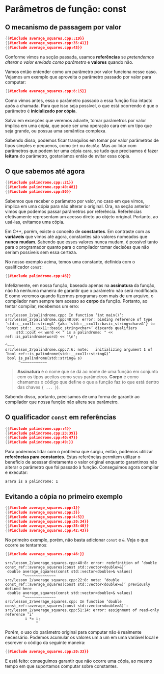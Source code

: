 Parâmetros de função: const
===========================


O mecanismo de passagem por valor
---------------------------------

```cpp
{{#include average_squares.cpp::19}}
{{#include average_squares.cpp:35:41}}
{{#include average_squares.cpp:43}}
```

Conforme vimos na seção passada, usamos **referências** se  _pretendemos
alterar o valor enviado como parâmetro_ e **valores** quando não.

Vamos então entender como um parâmetro por valor funciona nesse caso. Vejamos
um exemplo que aproveita o parâmetro passado por valor para computar:

```cpp
{{#include average_squares.cpp:8:15}}
```

Como vimos antes, essa o parâmetro passado a essa função fica intacto após a
chamada. Para que isso seja possível, o que está ocorrendo é que o parâmetro é
**inicializado por cópia**.

Salvo em exceções que veremos adiante, tomar parâmetros por valor implica em
uma cópia, que pode ser uma operação cara em um tipo que seja grande, ou possua
uma semântica complexa.

Sabendo disso, podemos ficar tranquilos em tomar por valor parâmetros de tipos
simples e pequenos, como `int` ou `double`. Mas ao lidar com parâmetros que
podem ter uma cópia cara, se tudo que precisamos é fazer **leitura** do
parâmetro, gostaríamos então de evitar essa cópia.


O que sabemos até agora
-----------------------

```cpp
{{#include palindrome.cpp::21}}
{{#include palindrome.cpp:40:48}}
{{#include palindrome.cpp:50}}
```

Sabemos que receber o parâmetro por valor, no caso em que vimos,  implica em
uma cópia para não alterar o original. Ora, na seção anterior vimos que podemos
passar parâmetros por referência. Referências efetivamente representam um acesso
direto ao objeto original. Portanto, ao usá-las, evitamos uma cópia.

Em C++, porém, existe o conceito de **constantes**. Em contraste com as
**variáveis** que vimos até agora, constantes são valores nomeados que **nunca
mudam**. Sabendo que esses valores nunca mudam, é possível tanto para o
programador quanto para o compilador tomar decisões que não seriam possíveis
sem essa certeza.

No nosso exemplo acima, temos uma constante, definida com o qualificador `const`:

```cpp
{{#include palindrome.cpp:46}}
```

Infelizmente, em nossa função, baseado apenas na **assinatura** da função, não
há nenhuma maneira de garantir que o parâmetro não será modificado. E como
veremos quando fizermos programas com mais de um arquivo, o compilador nem
sempre tem acesso ao **corpo** da função. Portanto, ao tentar compilar,
recebemos um erro:

```
src/lesson_2/palindrome.cpp: In function ‘int main()’:
src/lesson_2/palindrome.cpp:48:69: error: binding reference of type ‘std::__cxx11::string&’ {aka ‘std::__cxx11::basic_string<char>&’} to ‘const std::__cxx11::basic_string<char>’ discards qualifiers
     std::cout << word << " is a palindrome: " << ref::is_palindrome(word) << '\n';
                                                                     ^~~~
src/lesson_2/palindrome.cpp:7:6: note:   initializing argument 1 of ‘bool ref::is_palindrome(std::__cxx11::string&)’
 bool is_palindrome(std::string& s)
      ^~~~~~~~~~~~~
```

> **Assinatura** é o nome que se dá ao nome de uma função em conjunto com os
  tipos aceitos como seus parâmetros. **Corpo** é como chamamos o código que
  define o que a função faz (o que está dentro das chaves `{ ... }`).

Sabendo disso, portanto, precisamos de uma forma de garantir ao compilador que
nossa função não altera seu parâmetro.


O qualificador `const` em referências
-------------------------------------

```cpp
{{#include palindrome.cpp::4}}
{{#include palindrome.cpp:23:39}}
{{#include palindrome.cpp:40:47}}
{{#include palindrome.cpp:49:}}
```

Para podermos lidar com o problema que surgiu, então, podemos utilizar
**referências para constantes**. Estas referências permitem utilizar o
benefício de acessar diretamente o valor original enquanto garantimos não
alterar o parâmetro que foi passado à função. Conseguimos agora compilar e
executar:

```
arara is a palindrome: 1
```

Evitando a cópia no primeiro exemplo
------------------------------------

```cpp
{{#include average_squares.cpp:1}}
{{#include average_squares.cpp:3}}
{{#include average_squares.cpp:4:5}}
{{#include average_squares.cpp:20:34}}
{{#include average_squares.cpp:35:40}}
{{#include average_squares.cpp:42:43}}
```

No primeiro exemplo, porém, não basta adicionar `const` e `&`. Veja o que
ocorre se tentarmos:

```cpp
{{#include average_squares.cpp:46:}}
```

```
src/lesson_2/average_squares.cpp:48:8: error: redefinition of ‘double const_ref::average_squares(const std::vector<double>&)’
 double average_squares(const std::vector<double>& values)
        ^~~~~~~~~~~~~~~
src/lesson_2/average_squares.cpp:22:8: note: ‘double const_ref::average_squares(const std::vector<double>&)’ previously defined here
 double average_squares(const std::vector<double>& values)
        ^~~~~~~~~~~~~~~
src/lesson_2/average_squares.cpp: In function ‘double const_ref::average_squares(const std::vector<double>&)’:
src/lesson_2/average_squares.cpp:51:14: error: assignment of read-only reference ‘i’
         i *= i;
              ^
```

Porém, o uso do parâmetro original para computar não é realmente necessário.
Podemos acumular os valores um a um em uma variável local e escrever o código
da seguinte maneira:

```cpp
{{#include average_squares.cpp:20:33}}
```

E está feito: conseguimos garantir que não ocorre uma cópia, ao mesmo tempo em
que suportamos computar sobre constantes.
